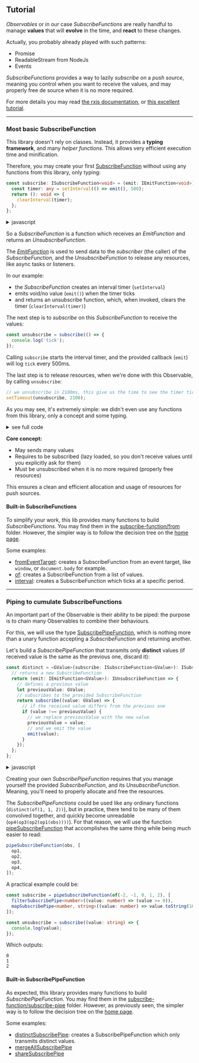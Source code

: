 ## Tutorial

*Observables* or in our case *SubscribeFunctions* are really handful to manage **values** that will **evolve** in the
time, and **react** to these changes.

Actually, you probably already played with such patterns:

- Promise
- ReadableStream from NodeJs
- Events

*SubscribeFunctions* provides a way to lazily *subscribe* on a *push source*, meaning you control when you want to
receive the values, and may properly free de source when it is no more required.

For more details you may read [the rxjs documentation](https://rxjs-dev.firebaseapp.com/guide/observable),
or [this excellent tutorial](https://gist.github.com/staltz/868e7e9bc2a7b8c1f754).

---

### Most basic SubscribeFunction

This library doesn't rely on classes. Instead, it provides a **typing framework**, and many *helper functions*. This
allows very efficient execution time and minification.

Therefore, you may create your first [SubscribeFunction](src/types/subscribe-function/subscribe-function.md)
without using any functions from this library, only typing:

```ts
const subscribe: ISubscribeFunction<void> = (emit: IEmitFunction<void>): IUnsubscribeFunction => {
  const timer: any = setInterval(() => emit(), 500);
  return (): void => {
    clearInterval(timer);
  };
};
```

<details>
  <summary>javascript</summary>

  ```js
  const subscribe = (emit) => {
    const timer = setInterval(() => emit(), 500);
    return () => {
      clearInterval(timer);
    };
  };
  ```

</details>

So a *SubscribeFunction* is a function which receives an *EmitFunction* and returns an *UnsubscribeFunction*.

The *[EmitFunction](src/types/emit-function/emit-function.md)* is used to send data to the *subscriber* (the caller)
of the *SubscribeFunction*, and the *UnsubscribeFunction* to release any resources, like async tasks or listeners.

In our example:

- the *SubscribeFunction* creates an interval timer (`setInterval`)
- emits void/no value (`emit()`) when the timer ticks
- and returns an unsubscribe function, which, when invoked, clears the timer (`clearInterval(timer)`)

The next step is to *subscribe* on this *SubscribeFunction* to receive the values:

```ts
const unsubscribe = subscribe(() => {
  console.log('tick');
});
```

Calling `subscribe` starts the interval timer, and the provided callback (`emit`) will log `tick` every 500ms.

The last step is to release resources, when we're done with this Observable, by calling `unsubscribe`:

```ts
// we unsubscribe in 2100ms, this give us the time to see the timer tick 4 times
setTimeout(unsubscribe, 2100);
```

As you may see, it's extremely simple: we didn't even use any functions from this library, only a concept and some
typing.


<details>
  <summary>see full code</summary>

```ts
const subscribe: ISubscribeFunction<void> = (emit: IEmitFunction<void>): IUnsubscribeFunction => {
  const timer: any = setInterval(() => emit(), 500);
  return (): void => {
    clearInterval(timer);
  };
};

const unsubscribe = subscribe(() => {
  console.log('tick');
});

setTimeout(unsubscribe, 2100);
```

</details>


**Core concept:**

- May sends many values
- Requires to be subscribed (lazy loaded, so you don't receive values until you explicitly ask for them)
- Must be unsubscribed when it is no more required (properly free resources)

This ensures a clean and efficient allocation and usage of resources for push sources.

#### Built-in SubscribeFunctions

To simplify your work, this lib provides many functions to build *SubscribeFunctions*. You may find them in
the [subscribe-function/from](src/subscribe-function/from) folder. However, the simpler way is to follow the decision
tree on the [home page](README.md).

[comment]: <> (TODO better link)

Some examples:

- [fromEventTarget](src/subscribe-function/from/dom/from-event-target/from-event-target.md):
  creates a SubscribeFunction from an event target, like `window`, or `document.body` for example.
- [of](src/subscribe-function/from/others/of/of.md):
  creates a SubscribeFunction from a list of values.
- [interval](src/subscribe-function/from/time-related/interval/interval.md):
  creates a SubscribeFunction which ticks at a specific period.

---

### Piping to cumulate SubscribeFunctions

An important part of the Observable is their ability to be piped:
the purpose is to chain many Observables to combine their behaviours.

For this, we will use the type [SubscribePipeFunction](src/types/subscribe-pipe-function/subscribe-pipe-function.md),
which is nothing more than a unary function accepting a *SubscribeFunction* and returning another.

Let's build a *SubscribePipeFunction* that transmits only **distinct** values (if received value is the same as the
previous one, discard it):

```ts
const distinct = <GValue>(subscribe: ISubscribeFunction<GValue>): ISubscribeFunction<GValue> => {
  // returns a new SubscribeFunction
  return (emit: IEmitFunction<GValue>): IUnsubscribeFunction => {
    // defines a previous value
    let previousValue: GValue;
    // subscribes to the provided SubscribeFunction
    return subscribe((value: GValue) => {
      // if the received value differs from the previous one
      if (value !== previousValue) {
        // we replace previousValue with the new value
        previousValue = value;
        // and we emit the value
        emit(value); 
      }
    });
  };
};
```

<details>
  <summary>javascript</summary>

  ```js
  const distinct = (subscribe) => {
    return (emit) => {
      let previousValue;
      return subscribe((value) => {
        if (value !== previousValue) {
          previousValue = value;
          emit(value);
        }
      });
    };
  };
  ```

</details>

Creating your own *SubscribePipeFunction* requires that you manage yourself the provided *SubscribeFunction*, and its
*UnsubscribeFunction*. Meaning, you'll need to properly allocate and free the resources.

The *SubscribePipeFunctions* could be used like any ordinary functions (`distinct(of(1, 1, 2))`), but in practice, there
tend to be many of them convolved together, and quickly become unreadable (`op4(op3(op2(op1(obs))))`). For that reason,
we will use the function [pipeSubscribeFunction](src/functions/piping/pipe-subscribe-function/pipe-subscribe-function.md)
that accomplishes the same thing while being much easier to read:

```ts
pipeSubscribeFunction(obs, [
  op1,
  op2,
  op3,
  op4,
]);
```

A practical example could be:

```ts
const subscribe = pipeSubscribeFunction(of(-2, -1, 0, 1, 2), [
  filterSubscribePipe<number>((value: number) => (value >= 0)),
  mapSubscribePipe<number, string>((value: number) => value.toString(10)),
]);

const unsubscribe = subscribe((value: string) => {
  console.log(value);
});
```

Which outputs:

```text
0
1
2
```

#### Built-in SubscribePipeFunction

As expected, this library provides many functions to build *SubscribePipeFunction*. You may find them in
the [subscribe-function/subscribe-pipe](src/subscribe-function/subscribe-pipe) folder. However, as previously seen, the
simpler way is to follow the decision tree on the [home page](README.md).

[comment]: <> (TODO better link)

Some examples:

[comment]: <> (TODO better link)

- [distinctSubscribePipe](src/subscribe-function/subscribe-pipe/emit-pipe-related/distinct-subscribe-pipe.ts):
  creates a SubscribePipeFunction which only transmits distinct values.
- [mergeAllSubscribePipe](src/subscribe-function/subscribe-pipe/merge-all/merge-all-subscribe-pipe.md)
- [shareSubscribePipe](src/subscribe-function/subscribe-pipe/source-related/share-subscribe-pipe.ts)

[comment]: <> (TODO better link)

